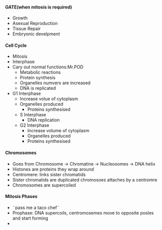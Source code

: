 #### GATE(when mitosis is required)
 - Growth
 - Asexual Reproduction
 - Tissue Repair
 - Embryonic develpment
#### Cell Cycle
 - Mitosis
 - Interphase
 - Cary out normal functions:Mr.POD
	 - Metabolic reactions
	 - Protein synthesis
	 - Organelles numvers are increased
	 - DNA is replicated
 - G1 Interphase
	 - Increase volue of cytoplasm
	 - Organelles produced
		 - Proteins synthesised
	 - S Interphase
		 - DNA replication
	 - G2 Interphase
		 - Increase volume of cytoplasm
		 - Organelles produced
		 - Proteins synthesised
#### Chromosomes
 - Goes from Chromosome -> Chromatine -> Nucleosomes ->  DNA helix
 - Histones are proteins they wrap around
 - Centromere: links sister chromatids
 - Sister chromatids are duplicated chromosoes attaches by a centromre
 - Chromosomes are supercoiled 
#### Mitosis Phases
 - ¨pass me a taco chef¨
 - Prophase: DNA supercoils, centromosemes move to opposite posles and start forming 
 - 

 
<!--stackedit_data:
eyJoaXN0b3J5IjpbMzE4MDUxMzMzLC0zNDAxNTM3NjQsMTIxNj
IxNjAzNCwzNjA2NjQyMTldfQ==
-->